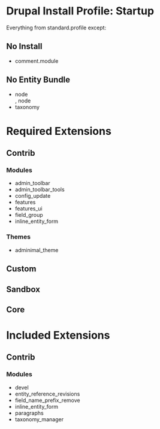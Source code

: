 Drupal Install Profile: Startup
===============================
Everything from standard.profile except:

No Install
-----------
* comment.module

No Entity Bundle
----------------
* node<article>, node<page>
* taxonomy<tags>

# Required Extensions

## Contrib

### Modules
* admin_toolbar
* admin_toolbar_tools
* config_update
* features
* features_ui
* field_group
* inline_entity_form

### Themes
* adminimal_theme

## Custom


## Sandbox

## Core

# Included Extensions

## Contrib

### Modules
* devel
* entity_reference_revisions
* field_name_prefix_remove
* inline_entity_form
* paragraphs
* taxonomy_manager
